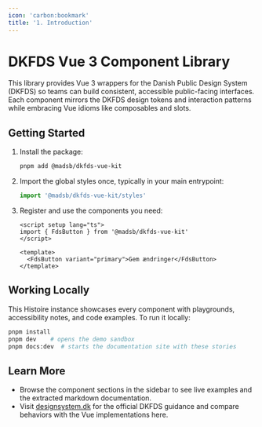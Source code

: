 ```yaml
---
icon: 'carbon:bookmark'
title: '1. Introduction'
---
```


# DKFDS Vue 3 Component Library

This library provides Vue 3 wrappers for the Danish Public Design System (DKFDS) so teams can build consistent, accessible public-facing interfaces. Each component mirrors the DKFDS design tokens and interaction patterns while embracing Vue idioms like composables and slots.

## Getting Started

1. Install the package:
   ```bash
   pnpm add @madsb/dkfds-vue-kit
   ```
2. Import the global styles once, typically in your main entrypoint:
   ```ts
   import '@madsb/dkfds-vue-kit/styles'
   ```
3. Register and use the components you need:

   ```vue
   <script setup lang="ts">
   import { FdsButton } from '@madsb/dkfds-vue-kit'
   </script>

   <template>
     <FdsButton variant="primary">Gem ændringer</FdsButton>
   </template>
   ```

## Working Locally

This Histoire instance showcases every component with playgrounds, accessibility notes, and code examples. To run it locally:

```bash
pnpm install
pnpm dev    # opens the demo sandbox
pnpm docs:dev  # starts the documentation site with these stories
```

## Learn More

- Browse the component sections in the sidebar to see live examples and the extracted markdown documentation.
- Visit [designsystem.dk](https://designsystem.dk/) for the official DKFDS guidance and compare behaviors with the Vue implementations here.
